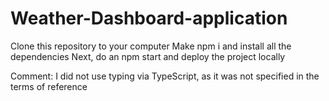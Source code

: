 # Weather-Dashboard-application
Clone this repository to your computer
Make npm i and install all the dependencies 
Next, do an npm start and deploy the project locally

Comment: I did not use typing via TypeScript, as it was not specified in the terms of reference
